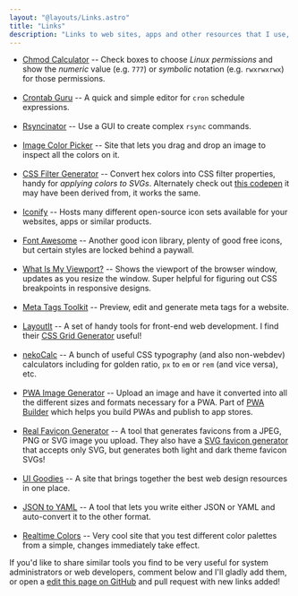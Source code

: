 ```yaml
---
layout: "@layouts/Links.astro"
title: "Links"
description: "Links to web sites, apps and other resources that I use, and want others to use, to make life easier."
---
```


- [Chmod Calculator](https://chmod-calculator.com) -- Check boxes to choose _Linux permissions_ and show the _numeric_ value (e.g. <code>777</code>) or _symbolic_ notation (e.g. <code>rwxrwxrwx</code>) for those permissions.
  <br><br>
- [Crontab Guru](https://crontab.guru) -- A quick and simple editor for `cron` schedule expressions.
  <br><br>
- [Rsyncinator](https://rsyncinator.app/web) -- Use a GUI to create complex `rsync` commands.
  <br><br>
- [Image Color Picker](https://imagecolorpicker.com/en) -- Site that lets you drag and drop an image to inspect all the colors on it.
  <br><br>
- [CSS Filter Generator](https://angel-rs.github.io/css-color-filter-generator) -- Convert hex colors into CSS filter properties, handy for _applying colors to SVGs_. Alternately check out [this codepen](https://codepen.io/sosuke/pen/Pjoqqp) it may have been derived from, it works the same.
  <br><br>
- [Iconify](https://icon-sets.iconify.design) -- Hosts many different open-source icon sets available for your websites, apps or similar products.
  <br><br>
- [Font Awesome](https://fontawesome.com) -- Another good icon library, plenty of good free icons, but certain styles are locked behind a paywall.
  <br><br>
- [What Is My Viewport?](https://whatismyviewport.com) -- Shows the viewport of the browser window, updates as you resize the window. Super helpful for figuring out CSS breakpoints in responsive designs.
  <br><br>
- [Meta Tags Toolkit](https://metatags.io) -- Preview, edit and generate meta tags for a website.
  <br><br>
- [LayoutIt](https://layoutit.com) -- A set of handy tools for front-end web development. I find their [CSS Grid Generator](https://grid.layoutit.com) useful!
  <br><br>
- [nekoCalc](https://nekocalc.com) -- A bunch of useful CSS typography (and also non-webdev) calculators including for golden ratio, `px` to `em` or `rem` (and vice versa), etc.
  <br><br>
- [PWA Image Generator](https://pwabuilder.com/imageGenerator) -- Upload an image and have it converted into all the different sizes and formats necessary for a PWA. Part of [PWA Builder](https://pwabuilder.com) which helps you build PWAs and publish to app stores.
  <br><br>
- [Real Favicon Generator](https://realfavicongenerator.net/) -- A tool that generates favicons from a JPEG, PNG or SVG image you upload. They also have a [SVG favicon generator](https://realfavicongenerator.net/svg-favicon) that accepts only SVG, but generates both light and dark theme favicon SVGs!
  <br><br>
- [UI Goodies](https://uigoodies.com) -- A site that brings together the best web design resources in one place.
  <br><br>
- [JSON to YAML](https://www.json2yaml.com) -- A tool that lets you write either JSON or YAML and auto-convert it to the other format.
  <br><br>
- [Realtime Colors](https://realtimecolors.com) -- Very cool site that you test different color palettes from a simple, changes immediately take effect.

If you'd like to share similar tools you find to be very useful for system administrators or web developers, comment below and I'll gladly add them, or open a [edit this page on GitHub](https://github.com/fullmetalbrackets/blog/edit/main/src/pages/links.md) and pull request with new links added!
